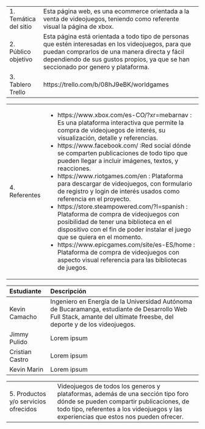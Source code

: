 <table>
    <tr>
        <td>1. Temática del sitio </td>
        <td>Esta página web, es una ecommerce orientada a la venta de videojuegos, teniendo como referente visual la página de xbox.</td>
    </tr>
    <tr>
        <td>2. Público objetivo </td>
        <td>Esta página está orientada a todo tipo de personas que estén interesadas en los videojuegos, para que puedan comprarlos de una manera directa y fácil dependiendo de sus gustos propios, ya que se han seccionado por genero y plataforma.</td>
    </tr>
    <tr>
        <td>3. Tablero Trello</td>
        <td>https://trello.com/b/08hJ9eBK/worldgames</td>
    </tr>
    
</table>

<table>
    <tr>
        <td>4. Referentes </td>
        <td>
            <ul>
                <li>https://www.xbox.com/es-CO/?xr=mebarnav : Es una plataforma interactiva que permite la compra de videojuegos de interés, su visualización, detalle y referencias.</li>
                <li>https://www.facebook.com/ :Red social dónde se comparten publicaciones de todo tipo que pueden llegar a incluir imágenes, textos, y reacciones.</li>
                <li>https://www.riotgames.com/en : Plataforma para descargar de videojuegos, con formulario de registro y login de interés usados como referencia en el proyecto.</li>
                <li>https://store.steampowered.com/?l=spanish : Plataforma de compra de videojuegos con posibilidad de tener una biblioteca en el dispositivo con el fin de poder instalar el juego que se quiera en el momento.</li>
                <li>https://www.epicgames.com/site/es-ES/home : Plataforma de compra de videojuegos con aspecto visual referencia para las bibliotecas de juegos.</li>
            </ul>            
        </td>
    </tr>  
</table>

|Estudiante| Descripción|
|:-------------|:-------------|
|Kevin Camacho| Ingeniero en Energía de la Universidad Autónoma de Bucaramanga, estudiante de Desarrollo Web Full Stack, amante del ultimate freesbe, del deporte y de los videojuegos.|
|Jimmy Pulido | Lorem ipsum|
|Cristian Castro| Lorem ipsum| 
|Kevin Marin| Lorem ipsum| 

<table>
    <tr>
        <td>5. Productos y/o servicios ofrecidos</td>
        <td>Videojuegos de todos los generos y plataformas, además de una sección tipo foro dónde se pueden compartir publicaciones, de todo tipo, referentes a los videojuegos y las experiencias que estos nos pueden ofrecer.</td>
    </tr>
</table>
